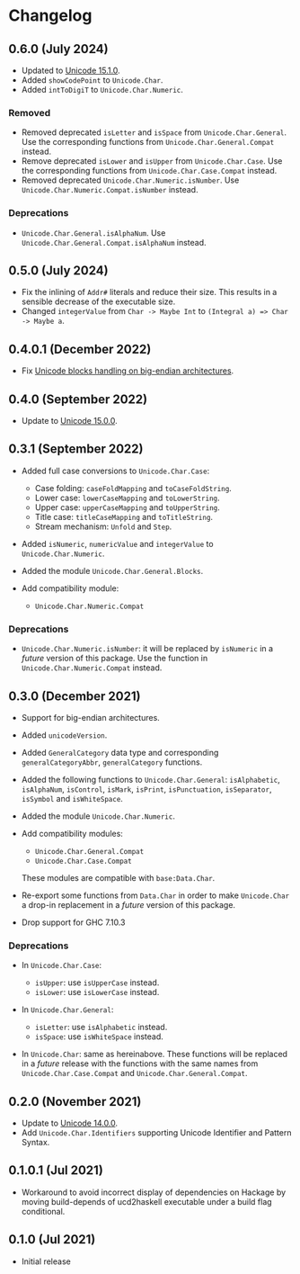 # Changelog

## 0.6.0 (July 2024)

- Updated to [Unicode 15.1.0](https://www.unicode.org/versions/Unicode15.1.0/).
- Added `showCodePoint` to `Unicode.Char`.
- Added `intToDigiT` to `Unicode.Char.Numeric`.

### Removed

- Removed deprecated `isLetter` and `isSpace` from `Unicode.Char.General`.
  Use the corresponding functions from `Unicode.Char.General.Compat` instead.
- Remove deprecated `isLower` and `isUpper` from `Unicode.Char.Case`.
  Use the corresponding functions from `Unicode.Char.Case.Compat` instead.
- Removed deprecated `Unicode.Char.Numeric.isNumber`.
  Use `Unicode.Char.Numeric.Compat.isNumber` instead.

### Deprecations

- `Unicode.Char.General.isAlphaNum`.
  Use `Unicode.Char.General.Compat.isAlphaNum` instead.

## 0.5.0 (July 2024)

- Fix the inlining of `Addr#` literals and reduce their size. This results in
  a sensible decrease of the executable size.
- Changed `integerValue` from `Char -> Maybe Int` to `(Integral a) => Char -> Maybe a`.

## 0.4.0.1 (December 2022)

- Fix [Unicode blocks handling on big-endian architectures](https://github.com/composewell/unicode-data/issues/97).

## 0.4.0 (September 2022)

- Update to [Unicode 15.0.0](https://www.unicode.org/versions/Unicode15.0.0/).

## 0.3.1 (September 2022)

- Added full case conversions to `Unicode.Char.Case`:

  - Case folding: `caseFoldMapping` and `toCaseFoldString`.
  - Lower case: `lowerCaseMapping` and `toLowerString`.
  - Upper case: `upperCaseMapping` and `toUpperString`.
  - Title case: `titleCaseMapping` and `toTitleString`.
  - Stream mechanism: `Unfold` and `Step`.

- Added `isNumeric`, `numericValue` and `integerValue`
  to `Unicode.Char.Numeric`.
- Added the module `Unicode.Char.General.Blocks`.
- Add compatibility module:

  - `Unicode.Char.Numeric.Compat`

### Deprecations

- `Unicode.Char.Numeric.isNumber`: it will be replaced by `isNumeric`
  in a _future_ version of this package.
  Use the function in `Unicode.Char.Numeric.Compat` instead.

## 0.3.0 (December 2021)

- Support for big-endian architectures.
- Added `unicodeVersion`.
- Added `GeneralCategory` data type and corresponding `generalCategoryAbbr`,
  `generalCategory` functions.
- Added the following functions to `Unicode.Char.General`:
  `isAlphabetic`, `isAlphaNum`,
  `isControl`, `isMark`, `isPrint`, `isPunctuation`, `isSeparator`,
  `isSymbol` and `isWhiteSpace`.
- Added the module `Unicode.Char.Numeric`.
- Add compatibility modules:

  - `Unicode.Char.General.Compat`
  - `Unicode.Char.Case.Compat`

  These modules are compatible with `base:Data.Char`.
- Re-export some functions from `Data.Char` in order to make `Unicode.Char`
  a drop-in replacement in a _future_ version of this package.
- Drop support for GHC 7.10.3

### Deprecations

- In `Unicode.Char.Case`:

  - `isUpper`: use `isUpperCase` instead.
  - `isLower`: use `isLowerCase` instead.

- In `Unicode.Char.General`:

  - `isLetter`: use `isAlphabetic` instead.
  - `isSpace`: use `isWhiteSpace` instead.

- In `Unicode.Char`: same as hereinabove. These functions will be replaced in a
  _future_ release with the functions with the same names from
  `Unicode.Char.Case.Compat` and `Unicode.Char.General.Compat`.

## 0.2.0 (November 2021)

* Update to [Unicode 14.0.0](https://www.unicode.org/versions/Unicode14.0.0/).
* Add `Unicode.Char.Identifiers` supporting Unicode Identifier and Pattern
  Syntax.

## 0.1.0.1 (Jul 2021)

* Workaround to avoid incorrect display of dependencies on Hackage by moving
  build-depends of ucd2haskell executable under a build flag conditional.

## 0.1.0 (Jul 2021)

* Initial release
